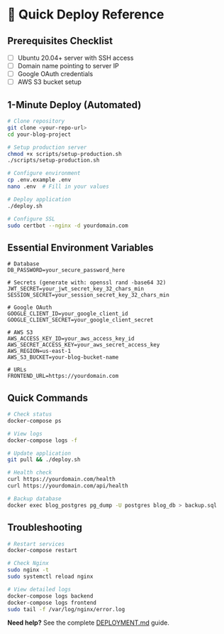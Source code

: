 # 🚀 Quick Deploy Reference

## Prerequisites Checklist
- [ ] Ubuntu 20.04+ server with SSH access
- [ ] Domain name pointing to server IP
- [ ] Google OAuth credentials
- [ ] AWS S3 bucket setup

## 1-Minute Deploy (Automated)

```bash
# Clone repository
git clone <your-repo-url>
cd your-blog-project

# Setup production server
chmod +x scripts/setup-production.sh
./scripts/setup-production.sh

# Configure environment
cp .env.example .env
nano .env  # Fill in your values

# Deploy application
./deploy.sh

# Configure SSL
sudo certbot --nginx -d yourdomain.com
```

## Essential Environment Variables

```env
# Database
DB_PASSWORD=your_secure_password_here

# Secrets (generate with: openssl rand -base64 32)
JWT_SECRET=your_jwt_secret_key_32_chars_min
SESSION_SECRET=your_session_secret_key_32_chars_min

# Google OAuth
GOOGLE_CLIENT_ID=your_google_client_id
GOOGLE_CLIENT_SECRET=your_google_client_secret

# AWS S3
AWS_ACCESS_KEY_ID=your_aws_access_key_id
AWS_SECRET_ACCESS_KEY=your_aws_secret_access_key
AWS_REGION=us-east-1
AWS_S3_BUCKET=your-blog-bucket-name

# URLs
FRONTEND_URL=https://yourdomain.com
```

## Quick Commands

```bash
# Check status
docker-compose ps

# View logs
docker-compose logs -f

# Update application
git pull && ./deploy.sh

# Health check
curl https://yourdomain.com/health
curl https://yourdomain.com/api/health

# Backup database
docker exec blog_postgres pg_dump -U postgres blog_db > backup.sql
```

## Troubleshooting

```bash
# Restart services
docker-compose restart

# Check Nginx
sudo nginx -t
sudo systemctl reload nginx

# View detailed logs
docker-compose logs backend
docker-compose logs frontend
sudo tail -f /var/log/nginx/error.log
```

**Need help?** See the complete [DEPLOYMENT.md](./DEPLOYMENT.md) guide.